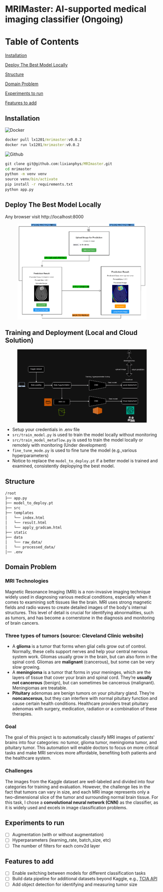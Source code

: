 # MRIMaster: AI-supported medical imaging classifier (Ongoing)
 # Table of Contents

[Installation](#Installation)

[Deploy The Best Model Locally](#Deploy-The-Best-Model-Locally)

[Structure](#Structure)

[Domain Problem](#Domain-Problem)

[Experiments to run](#Experiments-to-run)

[Features to add](#Features-to-add)

## Installation
![Docker](https://img.shields.io/badge/Docker-2496ED?logo=docker)
```cmd
docker pull lx1201/mrimaster:v0.0.2
docker run lx1201/mrimaster:v0.0.2
```
![Github](https://img.shields.io/badge/github-000000?logo=github)
```cmd
git clone git@github.com:lixianphys/MRImaster.git
cd mrimaster
python -m venv venv
source venv/bin/activate
pip install -r requirements.txt
python app.py
```


## Deploy The Best Model Locally
Any browser visit http://localhost:8000
<figure style="text-align: center;">
    <img src="static/api_ui.png" alt="Description" style="width:600px; height:auto; display:block; margin-left:auto; margin-right:auto;">
</figure>

## Training and Deployment (Local and Cloud Solution)
<figure style="text-align: center;">
    <img src="static/workflow_mrimaster.png" alt="Description" style="width:600px; height:auto; display:block; margin-left:auto; margin-right:auto;">
</figure>

- Setup your credentials in .env file
- `src/train_model.py` is used to train the model locally without monitoring
- `src/train_model_metaflow.py` is used to train the model locally or remotely with monitoring (Under development)
- `fine_tune_mode.py` is used to fine tune the model (e.g.,various hyperparameters)
- Notice to replace the `model_to_deploy.pt` if a better model is trained and examined, consistently deplopying the best model.


## Structure
```
/root
├── app.py
├── model_to_deploy.pt
├── src
├── templates
│   └── index.html
│   └── result.html
│   └── apply_gradcam.html
├── static
├── data
│   └── raw_data/
│   └── processed_data/
│── .env
``` 

## Domain Problem

### MRI Technologies
Magnetic Resonance Imaging (MRI) is a non-invasive imaging technique widely used in diagnosing various medical conditions, especially when it comes to examining soft tissues like the brain. MRI uses strong magnetic fields and radio waves to create detailed images of the body's internal structures. This level of detail is crucial for identifying abnormalities, such as tumors, and has become a cornerstone in the diagnosis and monitoring of brain cancers.

### Three types of tumors (source: Cleveland Clinic website)

- A **glioma** is a tumor that forms when glial cells grow out of control. Normally, these cells support nerves and help your central nervous system work. Gliomas usually grow in the brain, but can also form in the spinal cord. Gliomas are **malignant** (cancerous), but some can be very slow growing.
- A **meningioma** is a tumor that forms in your meninges, which are the layers of tissue that cover your brain and spinal cord. They’re **usually not cancerous** (benign), but can sometimes be cancerous (malignant). Meningiomas are treatable.
- **Pituitary** adenomas are benign tumors on your pituitary gland. They’re **noncancerous**, but they can interfere with normal pituitary function and cause certain health conditions. Healthcare providers treat pituitary adenomas with surgery, medication, radiation or a combination of these therapies.

### Goal
The goal of this project is to automatically classify MRI images of patients' brains into four categories: no tumor, glioma tumor, meningioma tumor, and pituitary tumor. This automation will enable doctors to focus on more critical tasks and make MRI services more affordable, benefiting both patients and the healthcare system.

### Challenges
The images from the Kaggle dataset are well-labeled and divided into four categories for training and evaluation. However, the challenge lies in the fact that tumors can vary in size, and each MRI image represents only a two-dimensional slice of the tumor and surrounding normal brain tissue. For this task, I chose a **convolutional neural network (CNN)** as the classifier, as it is widely used and excels in image classification problems. 

## Experiments to run
- [ ] Augmentation (with or without augmentation)
- [ ] Hyperparameters (learning_rate, batch_size, etc)
- [ ] The number of filters for each conv2d layer

## Features to add
- [ ] Enable switching between models for different classification tasks
- [ ] Build data pipeline for additional datasets beyond Kaggle, e.g., [TCIA API](https://wiki.cancerimagingarchive.net/display/Public/TCIA+Programmatic+Interface+REST+API+Guides)
- [ ] Add object detection for identifying and measuring tumor size
